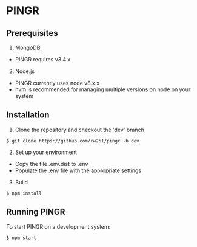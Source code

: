 # PINGR

## Prerequisites

1. MongoDB
  * PINGR requires v3.4.x

2. Node.js
  * PINGR currently uses node v8.x.x
  * nvm is recommended for managing multiple versions on node on your system

 
## Installation

1. Clone the repository and checkout the 'dev' branch

```
$ git clone https://github.com/rw251/pingr -b dev
```

2. Set up your environment

  * Copy the file .env.dist to .env 
  * Populate the .env file with the appropriate settings


3. Build

```
$ npm install 
```	

## Running PINGR

To start PINGR on a development system:

```
$ npm start
```

